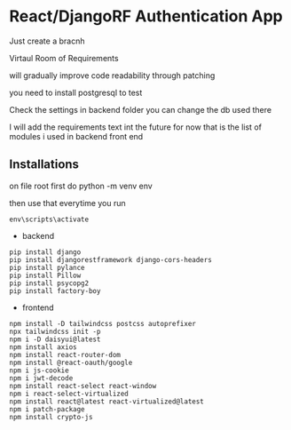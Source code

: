 # React/DjangoRF Authentication App
Just create a bracnh 

Virtaul Room of Requirements

will gradually improve code readability through patching

you need to install postgresql to test

Check the settings in backend folder
you can change the db used there


I will add the requirements text int the future
for now that is the list of modules i used in backend front end

## Installations
on file root first do
python -m venv env

then use that everytime you run

```
env\scripts\activate
```
* backend
```
pip install django 
pip install djangorestframework django-cors-headers
pip install pylance
pip install Pillow
pip install psycopg2
pip install factory-boy
```

* frontend
```
npm install -D tailwindcss postcss autoprefixer
npx tailwindcss init -p
npm i -D daisyui@latest
npm install axios
npm install react-router-dom
npm install @react-oauth/google
npm i js-cookie
npm i jwt-decode
npm install react-select react-window
npm i react-select-virtualized
npm install react@latest react-virtualized@latest
npm i patch-package 
npm install crypto-js
```
